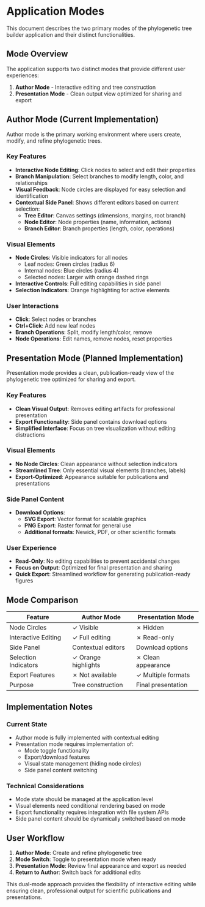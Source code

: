 # Application Modes

This document describes the two primary modes of the phylogenetic tree builder application and their distinct functionalities.

## Mode Overview

The application supports two distinct modes that provide different user experiences:

1. **Author Mode** - Interactive editing and tree construction
2. **Presentation Mode** - Clean output view optimized for sharing and export

## Author Mode (Current Implementation)

Author mode is the primary working environment where users create, modify, and refine phylogenetic trees.

### Key Features

- **Interactive Node Editing**: Click nodes to select and edit their properties
- **Branch Manipulation**: Select branches to modify length, color, and relationships
- **Visual Feedback**: Node circles are displayed for easy selection and identification
- **Contextual Side Panel**: Shows different editors based on current selection:
  - **Tree Editor**: Canvas settings (dimensions, margins, root branch)
  - **Node Editor**: Node properties (name, information, actions)
  - **Branch Editor**: Branch properties (length, color, operations)

### Visual Elements

- **Node Circles**: Visible indicators for all nodes
  - Leaf nodes: Green circles (radius 6)
  - Internal nodes: Blue circles (radius 4)
  - Selected nodes: Larger with orange dashed rings
- **Interactive Controls**: Full editing capabilities in side panel
- **Selection Indicators**: Orange highlighting for active elements

### User Interactions

- **Click**: Select nodes or branches
- **Ctrl+Click**: Add new leaf nodes
- **Branch Operations**: Split, modify length/color, remove
- **Node Operations**: Edit names, remove nodes, reset properties

## Presentation Mode (Planned Implementation)

Presentation mode provides a clean, publication-ready view of the phylogenetic tree optimized for sharing and export.

### Key Features

- **Clean Visual Output**: Removes editing artifacts for professional presentation
- **Export Functionality**: Side panel contains download options
- **Simplified Interface**: Focus on tree visualization without editing distractions

### Visual Elements

- **No Node Circles**: Clean appearance without selection indicators
- **Streamlined Tree**: Only essential visual elements (branches, labels)
- **Export-Optimized**: Appearance suitable for publications and presentations

### Side Panel Content

- **Download Options**:
  - **SVG Export**: Vector format for scalable graphics
  - **PNG Export**: Raster format for general use
  - **Additional formats**: Newick, PDF, or other scientific formats

### User Experience

- **Read-Only**: No editing capabilities to prevent accidental changes
- **Focus on Output**: Optimized for final presentation and sharing
- **Quick Export**: Streamlined workflow for generating publication-ready figures

## Mode Comparison

| Feature              | Author Mode         | Presentation Mode  |
| -------------------- | ------------------- | ------------------ |
| Node Circles         | ✓ Visible           | ✗ Hidden           |
| Interactive Editing  | ✓ Full editing      | ✗ Read-only        |
| Side Panel           | Contextual editors  | Download options   |
| Selection Indicators | ✓ Orange highlights | ✗ Clean appearance |
| Export Features      | ✗ Not available     | ✓ Multiple formats |
| Purpose              | Tree construction   | Final presentation |

## Implementation Notes

### Current State

- Author mode is fully implemented with contextual editing
- Presentation mode requires implementation of:
  - Mode toggle functionality
  - Export/download features
  - Visual state management (hiding node circles)
  - Side panel content switching

### Technical Considerations

- Mode state should be managed at the application level
- Visual elements need conditional rendering based on mode
- Export functionality requires integration with file system APIs
- Side panel content should be dynamically switched based on mode

## User Workflow

1. **Author Mode**: Create and refine phylogenetic tree
2. **Mode Switch**: Toggle to presentation mode when ready
3. **Presentation Mode**: Review final appearance and export as needed
4. **Return to Author**: Switch back for additional edits

This dual-mode approach provides the flexibility of interactive editing while ensuring clean, professional output for scientific publications and presentations.
